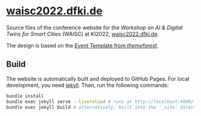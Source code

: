 # [waisc2022.dfki.de](https://waisc2022.dfki.de)

Source files of the conference website for the _Workshop on AI & Digital Twins for Smart Cities_ (WAISC) at KI2022, [waisc2022.dfki.de](https://waisc2022.dfki.de).

The design is based on the [_Event_ Template from _themeforest_](https://themeforest.net/item/event-conference-event-html5-landing-page/10050747).

## Build

The website is automatically built and deployed to GitHub Pages. For local development, you need [jekyll](https://jekyllrb.com/docs/). Then, run the following commands:

```sh
bundle install
bundle exec jekyll serve --livereload # runs at http://localhost:4000/
bundle exec jekyll build # alternatively, built into the `_site` directory
```
